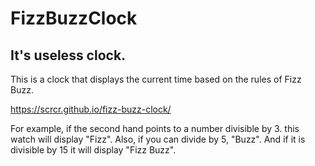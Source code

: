 # FizzBuzzClock

## It's useless clock.
This is a clock that displays the current time based on the rules of Fizz Buzz.

https://scrcr.github.io/fizz-buzz-clock/

For example, if the second hand points to a number divisible by 3.
this watch will display "Fizz". 
Also, if you can divide by 5, "Buzz". 
And if it is divisible by 15 it will display "Fizz Buzz".

